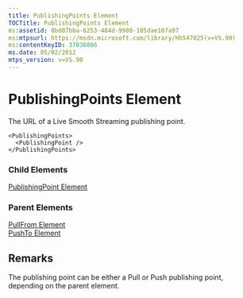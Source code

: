```yaml
---
title: PublishingPoints Element
TOCTitle: PublishingPoints Element
ms:assetid: 0bd07bba-6253-484d-9980-185dae107a97
ms:mtpsurl: https://msdn.microsoft.com/library/Hh547025(v=VS.90)
ms:contentKeyID: 37836866
ms.date: 05/02/2012
mtps_version: v=VS.90
---
```


# PublishingPoints Element

The URL of a Live Smooth Streaming publishing point.

    <PublishingPoints>
      <PublishingPoint />
    </PublishingPoints>

### Child Elements

[PublishingPoint Element](publishingpoint-element.md)

### Parent Elements

[PullFrom Element](pullfrom-element.md)  
[PushTo Element](pushto-element.md)

## Remarks

The publishing point can be either a Pull or Push publishing point, depending on the parent element.

